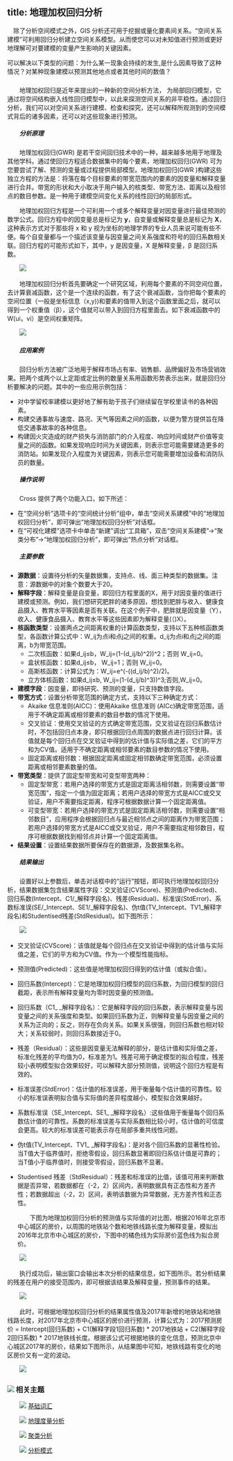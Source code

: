 title: 地理加权回归分析
---

　除了分析空间模式之外，GIS 分析还可用于挖掘或量化要素间关系。“空间关系建模”可利用回归分析建立空间关系模型。从而使您可以对未知值进行预测或更好地理解可对要建模的变量产生影响的关键因素。

​    可以解决以下类型的问题：为什么某一现象会持续的发生,是什么因素导致了这种情况？对某种现象建模以预测其他地点或者其他时间的数值？      

### 

　　地理加权回归是近年来提出的一种新的空间分析方法， 为局部回归模型，它通过将空间结构嵌入线性回归模型中，以此来探测空间关系的非平稳性。通过回归分析，我们可以对空间关系进行建模、检查和探究，还可以解释所观测到的空间模式背后的诸多因素，还可以对这些现象进行预测。

##### 　　分析原理

　　地理加权回归(GWR) 是若干空间回归技术中的一种，越来越多地用于地理及其他学科。通过使回归方程适合数据集中的每个要素，地理加权回归(GWR) 可为您要尝试了解、预测的变量或过程提供局部模型。地理加权回归(GWR )构建这些独立方程的方法是：将落在每个目标要素的带宽范围内的要素的因变量和解释变量进行合并。带宽的形状和大小取决于用户输入的核类型、带宽方法、距离以及相邻点的数目参数。是一种用于建模空间变化关系的线性回归的局部形式。

　　地理加权回归方程是一个可利用一个或多个解释变量对因变量进行最佳预测的数学公式。回归方程中的因变量总是标记为 **y**，自变量或解释变量总是标记为 **X**，这种表示方式对于那些将 x 和 y 视为坐标的地理学界的专业人员来说可能有些不便。每个自变量都与一个描述该变量与因变量之间关系强度和符号的回归系数相关联。回归方程的可能形式如下，其中，y 是因变量，X 是解释变量，β 是回归系数。

　　![](img/GWR.png)

　　地理加权回归分析首先要确定一个研究区域，利用每个要素的不同空间位置，去计算衰减函数，这个是一个连续的函数，有了这个衰减函数，当你把每个要素的空间位置（一般是坐标信息（x,y))和要素的值带入到这个函数里面之后，就可以得到一个权重值（β），这个值就可以带入到回归方程里面去。如下衰减函数中的W(ui，vi）是空间权重矩阵。

　　![](img/AttenuationFunction.png)

##### 　　应用案例

　　回归分析方法被广泛地用于解释市场占有率、销售额、品牌偏好及市场营销效果。把两个或两个以上定距或定比例的数量关系用函数形势表示出来，就是回归分析要解决的问题。其中的一些应用示例包括： 

-  对中学留校率建模以更好地了解有助于孩子们继续留在学校里读书的各种因素。
-  构建交通事故与速度、路况、天气等因素之间的函数，以便为警方提供旨在降低交通事故率的各种信息。
-  构建因火灾造成的财产损失与消防部门的介入程度、响应时间或财产价值等变量之间的函数。如果发现响应时间为关键因素，则表示您可能需要建造更多的消防站。如果发现介入程度为关键因素，则表示您可能需要增加设备和消防队员的数量。

##### 　　操作说明

　　Cross 提供了两个功能入口，如下所述：

- 在“空间分析”选项卡的“空间统计分析”组中，单击“空间关系建模”中的“地理加权回归分析”，即可弹出“地理加权回归分析”对话框。
- 在“可视化建模”选项卡中单击“新建”调出“工具箱”，双击“空间关系建模”→“聚类分布”→“地理加权回归分析”，即可弹出“热点分析”对话框。

##### 　　主要参数

- **源数据**：设置待分析的矢量数据集，支持点、线、面三种类型的数据集。注意：源数据中的对象个数要大于20。
- **解释字段**：解释变量是自变量，即回归方程里面的X，用于对因变量的值进行建模或预测。例如，我们想研究肥胖的诸多原因，想找到肥胖与收入、健康食品摄入、教育水平等因素是否有关联。在这个例子中，肥胖就是因变量（Y），收入、健康食品摄入、教育水平等这些因素即为解释变量(（)X）。
- **核函数类型**：设置两点之间距离权重的计算函数类型，支持以下五种核函数类型，各函数计算公式中：W_ij为点i和点j之间的权重。d_ij为点i和点j之间的距离，b为带宽范围。
  - 二次核函数：如果d_ij≤b，W_ij=(1-(d_ij/b)^2))^2；否则 W_ij=0。
  - 盒状核函数：如果d_ij≤b， W_ij=1；否则 W_ij=0。
  - 高斯核函数：计算公式为：W_ij=e^(-((d_ij/b)^2)/2)。
  - 立方体核函数：如果d_ij≤b, W_ij=(1-(d_ij/b)^3))^3;否则,W_ij=0。
- **建模字段**：因变量，即待研究、预测的变量，只支持数值字段。
- **带宽方式**：设置分析带宽范围的确定方式，支持以下三种确定方式：
  - Akaike 信息准则(AICC)：使用Akaike 信息准则 (AICc)确定带宽范围，适用于不确定距离或相邻要素的数目参数的情况下使用。
  - 交叉验证：使用交叉验证的方式确定带宽范围，交叉验证在回归系数估计时，不包括回归点本身，即只根据回归点周围的数据点进行回归计算。该值就是每个回归点在交叉验证中得到的估计值与实际值之差，它们的平方和为CV值。适用于不确定距离或相邻要素的数目参数的情况下使用。
  - 固定距离或相邻数：根据固定距离或固定相邻数确定带宽范围，必须设置距离或相邻要素数量的值。
- **带宽类型**：提供了固定型带宽和可变型带宽两种：
  - 固定型带宽：若用户选择的带宽方式是固定距离活相邻数，则需要设置“带宽范围”，指定一个值为固定距离；若用户选择的带宽方式是AICC或交叉验证，用户不需要指定距离，程序可根据数据计算一个固定距离值。
  - 可变型带宽：若用户选择的带宽方式是固定距离活相邻数，则需要设置“相邻数目”，应用程序会根据回归点与最近相邻点之间的距离作为带宽范围；若用户选择的带宽方式是AICC或交叉验证，用户不需要指定相邻数目，程序可根据数据找到相邻点并计算一个固定距离值。
- **结果设置**：设置结果数据所要保存在的数据源，及数据集名称。

##### 　　结果输出

　　设置好以上参数后，单击对话框中的“运行”按钮，即可执行地理加权回归分析，结果数据集包含结果属性字段：交叉验证(CVScore)、预测值(Predicted)、回归系数(Intercept、C1/_解释字段名)、残差(Residual)、标准误(StdError)、系数标准误(SE/_Intercept、SE1/_解释字段名)、伪t值(TV_Intercept、TV1_解释字段名)和Studentised残差(StdResidual)。如下图所示：

　　![](img/GeoWeightedRegressionResult1.png)

- 交叉验证(CVScore)：该值就是每个回归点在交叉验证中得到的估计值与实际值之差，它们的平方和为CV值。作为一个模型性能指标。

- 预测值(Predicted)：这些值是地理加权回归得到的估计值（或拟合值）。

- 回归系数(Intercept)：它是地理加权回归模型的回归系数，为回归模型的回归截距，表示所有解释变量均为零时因变量的预测值。

- 回归系数（C1_ _解释字段名）：它是解释字段的回归系数，表示解释变量与因变量之间的关系强度和类型。如果回归系数为正，则解释变量与因变量之间的关系为正向的；反之，则存在负向关系。如果关系很强，则回归系数也相对较大；关系较弱时，则回归系数接近于0。

- 残差（Residual）：这些是因变量无法解释的部分，是估计值和实际值之差，标准化残差的平均值为0，标准差为1。残差可用于确定模型的拟合程度，残差较小表明模型拟合效果较好，可以解释大部分预测值，说明这个回归方程是有效的。

- 标准误差(StdError)：估计值的标准误差，用于衡量每个估计值的可靠性。较小的标准误表明拟合值与实际值的差异程度越小，模型拟合效果越好。

- 系数标准误（SE_Intercept、SE1_ _解释字段名）:这些值用于衡量每个回归系数估计值的可靠性。系数的标准误差与实际系数相比较小时，估计值的可信度会更高。较大的标准误差可能表示存在局部多重共线性问题。

- 伪t值(TV_Intercept、TV1_ _解释字段名)：是对各个回归系数的显著性检验。当T值大于临界值时，拒绝零假设，回归系数显著即回归系估计值是可靠的；当T值小于临界值时，则接受零假设，回归系数不显著。

- Studentised 残差（StdResidual）：残差和标准误的比值，该值可用来判断数据是否异常，若数据都在（-2，2）区间内，表明数据具有正态性和方差齐性；若数据超出（-2，2）区间，表明该数据为异常数据，无方差齐性和正态性。

  　　下图为地理加权回归分析的预测值与实际值的对比图，根据2016年北京市中心城区的房价，以周围的地铁站个数和地铁线路长度为解释变量，模拟出2016年北京市中心城区的房价，下图中的橘色线为实际房价蓝色线为拟合房价。

　　![](img/GeoWeightedRegressionResult2.png)

　　执行成功后，输出窗口会输出本次分析的结果信息，如下图所示。若分析结果的残差在用户的接受范围内，即可根据该结果及解释变量，预测事件的结果。

　　![](img/GeoWeightedRegressionResult3.png)

　　此时，可根据地理加权回归分析的结果属性值及2017年新增的地铁站和地铁线路长度，对2017年北京市中心城区的房价进行预测，计算公式为：2017预测房价 = Intercept(回归系数) + C1(解释字段1回归系数) * 2017地铁站 + C2(解释字段2回归系数) * 2017地铁线长度。根据该公式可根据地铁的变化信息，预测北京中心城区2017年的房价，结果如下图所示，从结果图中可知，地铁线路有变化的地区房价又有一定的波动。

　　![](img/GeoWeightedRegressionResult4.png)


### ![](../img/seealso.png) 相关主题

　　![](../img/smalltitle.png) [基础词汇](BasicVocabulary.html)

　　![](../img/smalltitle.png) [地理度量分析](MeasureGeographicDistributions.html)

　　![](../img/smalltitle.png) [聚类分析](Clusters.html)

　　![](../img/smalltitle.png) [分析模式](AnalyzingPatterns.html)

